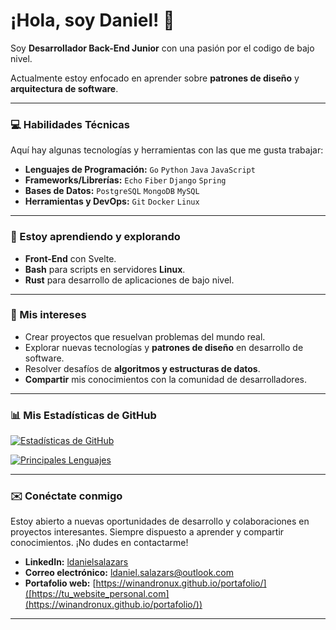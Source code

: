 # ¡Hola, soy Daniel! 👋

Soy **Desarrollador Back-End Junior** con una pasión por el codigo de bajo nivel.

Actualmente estoy enfocado en aprender sobre **patrones de diseño** y **arquitectura de software**.

---

### 💻 Habilidades Técnicas

Aquí hay algunas tecnologías y herramientas con las que me gusta trabajar:

* **Lenguajes de Programación:** `Go` `Python` `Java` `JavaScript`
* **Frameworks/Librerías:** `Echo` `Fiber` `Django` `Spring`
* **Bases de Datos:** `PostgreSQL` `MongoDB` `MySQL`
* **Herramientas y DevOps:** `Git` `Docker` `Linux`

---

### 🌱 Estoy aprendiendo y explorando

* **Front-End** con Svelte.
* **Bash** para scripts en servidores **Linux**.
* **Rust** para desarrollo de aplicaciones de bajo nivel.

---

### 🚀 Mis intereses

* Crear proyectos que resuelvan problemas del mundo real.
* Explorar nuevas tecnologías y **patrones de diseño** en desarrollo de software.
* Resolver desafíos de **algoritmos y estructuras de datos**.
* **Compartir** mis conocimientos con la comunidad de desarrolladores.

---

### 📊 Mis Estadísticas de GitHub

[![Estadísticas de GitHub](https://github-readme-stats.vercel.app/api?username=WinAndronuX&show_icons=true&theme=dracula&include_all_commits=true&count_private=true)](https://github.com/anuraghazra/github-readme-stats)

[![Principales Lenguajes](https://github-readme-stats.vercel.app/api/top-langs/?username=WinAndronuX&layout=compact&theme=dracula)](https://github.com/anuraghazra/github-readme-stats)

---

### ✉️ Conéctate conmigo

Estoy abierto a nuevas oportunidades de desarrollo y colaboraciones en proyectos interesantes. Siempre dispuesto a aprender y compartir conocimientos. ¡No dudes en contactarme!

* **LinkedIn:** [ldanielsalazars](www.linkedin.com/in/ldanielsalazars)
* **Correo electrónico:** [ldaniel.salazars@outlook.com](mailto:ldaniel.salazars@outlook.com)
* **Portafolio web:** [https://winandronux.github.io/portafolio/]([https://tu_website_personal.com](https://winandronux.github.io/portafolio/))

---
